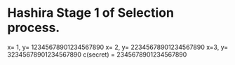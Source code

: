 <h1>Hashira Stage 1 of Selection process.</h1>
  x= 1, y= 12345678901234567890
  x= 2, y= 22345678901234567890
  x=3, y= 32345678901234567890
  c(secret) = 2345678901234567890


